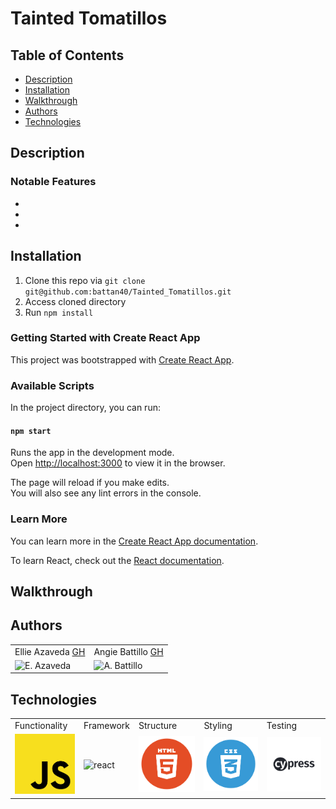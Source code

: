 # Tainted Tomatillos

## Table of Contents
* [Description](#description)
* [Installation](#installation)
* [Walkthrough](#walkthrough)
* [Authors](#authors)
* [Technologies](#technologies)

## Description



### Notable Features
*

*

*


## Installation

1. Clone this repo via `git clone git@github.com:battan40/Tainted_Tomatillos.git`
2. Access cloned directory
3. Run `npm install`

### Getting Started with Create React App

This project was bootstrapped with [Create React App](https://github.com/facebook/create-react-app).

### Available Scripts

In the project directory, you can run:

#### `npm start`

Runs the app in the development mode.\
Open [http://localhost:3000](http://localhost:3000) to view it in the browser.

The page will reload if you make edits.\
You will also see any lint errors in the console.

### Learn More

You can learn more in the [Create React App documentation](https://facebook.github.io/create-react-app/docs/getting-started).

To learn React, check out the [React documentation](https://reactjs.org/).





## Walkthrough



## Authors
<table>
    <tr>
        <td> Ellie Azaveda <a href="https://github.com/EllieAzaveda">GH</td>
        <td> Angie Battillo <a href="https://github.com/battan40">GH</td>
    </tr>
    </tr>
        <td><img src="https://avatars.githubusercontent.com/u/76409536?v=4" alt="E. Azaveda" width="125" height="auto" /></td>
        <td><img src="https://avatars.githubusercontent.com/u/58871312?v=4" alt="A. Battillo" width="125" height="auto" /></td>
    </tr>
</table>

## Technologies
<table>
    <tr>
        <td>Functionality</td>
        <td>Framework</td>
        <td>Structure</td>
        <td>Styling</td>
        <td>Testing</td>
    </tr>
    </tr>
        <td><img src="./assets/js-icon.png" alt="javascript" width="100" height="auto" /></td>
        <td><img src="./assets/reactjs-icon.jpeg" alt="react" width="100" height="auto" /></td>
        <td><img src="./assets/html-logo.png" alt="html" width="100" height="auto" /></td>
        <td><img src="./assets/css-logo.png" alt="css" width="100" height="auto" /></td>
        <td><img src="./assets/cypress-logo.jpeg" alt="cypress" width="100" height="auto" /></td>
    </tr>
</table>
